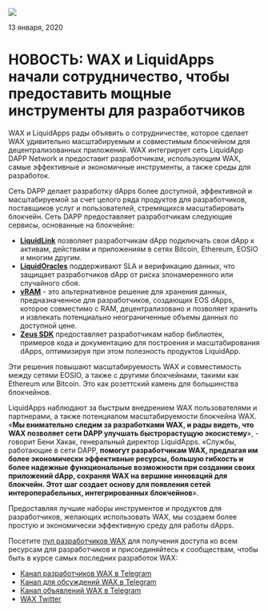 ﻿![](https://i.imgur.com/lQ41nJn.png)

13 января, 2020

**НОВОСТЬ: WAX и LiquidApps начали сотрудничество, чтобы предоставить мощные инструменты для разработчиков**
=============================================================================


WAX и LiquidApps рады объявить о сотрудничестве, которое сделает WAX удивительно масштабируемым и совместимым блокчейном для децентрализованных приложений. WAX интегрирует сеть LiquidApp DAPP Network и предоставит разработчикам, использующим WAX, самые эффективные и экономичные инструменты, а также среды для разработок.

Сеть DAPP делает разработку dApps более доступной, эффективной и масштабируемой за счет целого ряда продуктов для разработчиков, поставщиков услуг и пользователей, стремящихся масштабировать блокчейн. Сеть DAPP предоставляет разработчикам следующие сервисы, основанные на блокчейне:

-   [**LiquidLink**](https://liquidapps.io/liquid-link) позволяет разработчикам dApp подключать свои dApp к активам, действиям и приложениям в сетях Bitcoin, Ethereum, EOSIO и многим другим.
-   [**LiquidOracles**](https://liquidapps.io/liquid-oracles) поддерживают SLA и верификацию данных, что защищает разработчиков dApp от риска злонамеренного или случайного сбоя.
-   [**vRAM**](https://liquidapps.io/vram) - это альтернативное решение для хранения данных, предназначенное для разработчиков, создающих EOS dApps, которое совместимо с RAM, децентрализовано и позволяет хранить и извлекать потенциально неограниченные объемы данных по доступной цене.
-   [**Zeus SDK**](https://liquidapps.io/zeus) предоставляет разработчикам набор библиотек, примеров кода и документацию для построения и масштабирования dApps, оптимизируя при этом полезность продуктов LiquidApp.

Эти решения повышают масштабируемость WAX и совместимость между сетями EOSIO, а также с другими блокчейнами, такими как Ethereum или Bitcoin. Это как розеттский камень для большинства блокчейнов.

LiquidApps наблюдают за быстрым внедрением WAX пользователями и партнерами, а также потенциалом масштабируемости блокчейна WAX. «**Мы внимательно следим за разработками WAX, и рады видеть, что WAX позволяет сети DAPP улучшать быстрорастущую экосистему**», - говорит Бени Хакак, генеральный директор LiquidApps. «Службы, работающие в сети DAPP, **помогут разработчикам WAX, предлагая им более экономически эффективные ресурсы, большую гибкость и более надежные функциональные возможности при создании своих приложений dApp, сохраняя WAX на вершине инноваций для блокчейн. Этот шаг создает основу для появления сетей интероперабельных, интегрированных блокчейнов**».

Предоставляя лучшие наборы инструментов и продуктов для разработчиков, желающих использовать WAX, мы создаем более простую и экономически эффективную среду для работы dApps.

Посетите [пул разработчиков WAX](https://developer.wax.io/) для получения доступа ко всем ресурсам для разработчиков и присоединяйтесь к сообществам, чтобы быть в курсе самых последних разработок WAX:

-   [Канал разработчиков WAX в Telegram](https://t.me/waxdevelopers)
-   [Канал для обсуждений WAX в Telegram](https://t.me/wax_io)
-   [Канал объявлений WAX в Telegram](https://t.me/waxtokenannoucements)
-   [WAX Twitter](https://twitter.com/wax_io)
